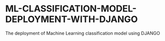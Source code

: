 # ML-CLASSIFICATION-MODEL-DEPLOYMENT-WITH-DJANGO
The deployment of Machine Learning classification model using DJANGO
